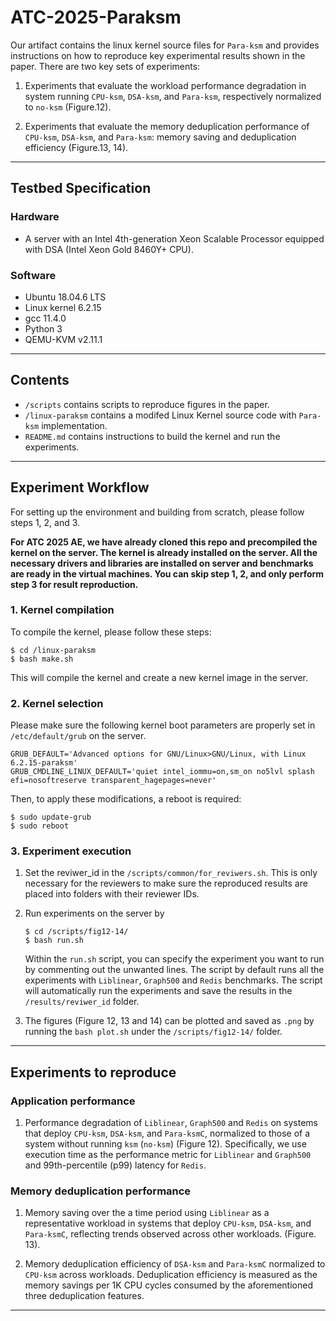 # ATC-2025-Paraksm

Our artifact contains the linux kernel source files for $\texttt{Para-ksm}$ and provides instructions on how to reproduce key experimental results shown in the paper. There are two key sets of experiments: 

1. Experiments that evaluate the workload performance degradation in system running $\texttt{CPU-ksm}$, $\texttt{DSA-ksm}$, and $\texttt{Para-ksm}$, respectively normalized to  $\texttt{no-ksm}$ (Figure.12).

2. Experiments that evaluate the memory deduplication performance of $\texttt{CPU-ksm}$, $\texttt{DSA-ksm}$, and $\texttt{Para-ksm}$: memory saving and deduplication efficiency (Figure.13, 14).

---

## Testbed Specification

### Hardware
- A server with an Intel 4th-generation Xeon Scalable Processor equipped with DSA (Intel Xeon Gold 8460Y+ CPU).

### Software
- Ubuntu 18.04.6 LTS
- Linux kernel 6.2.15
- gcc 11.4.0
- Python 3
- QEMU-KVM v2.11.1
---

## Contents
- `/scripts` contains scripts to reproduce figures in the paper.
- `/linux-paraksm` contains a modifed Linux Kernel source code with $\texttt{Para-ksm}$ implementation.
- `README.md` contains instructions to build the kernel and run the experiments.
---

## Experiment Workflow
For setting up the environment and building from scratch, please follow steps 1, 2, and 3.

**For ATC 2025 AE, we have already cloned this repo and precompiled the kernel on the server. The kernel is already installed on the server. All the necessary drivers and libraries are installed on server and benchmarks are ready in the virtual machines. You can skip step 1, 2, and only perform step 3 for result reproduction.**

### 1. Kernel compilation
To compile the kernel, please follow these steps:
```
$ cd /linux-paraksm
$ bash make.sh
```
This will compile the kernel and create a new kernel image in the server.

### 2. Kernel selection
Please make sure the following kernel boot parameters are properly set in `/etc/default/grub` on the server. 
```
GRUB_DEFAULT='Advanced options for GNU/Linux>GNU/Linux, with Linux 6.2.15-paraksm'
GRUB_CMDLINE_LINUX_DEFAULT='quiet intel_iommu=on,sm_on no5lvl splash efi=nosoftreserve transparent_hagepages=never'
```

Then, to apply these modifications, a reboot is required:
```
$ sudo update-grub
$ sudo reboot
```

### 3. Experiment execution
1. Set the reviwer_id in the `/scripts/common/for_reviwers.sh`. This is only necessary for the reviewers to make sure the reproduced results are placed into folders with their reviewer IDs.
2. Run experiments on the server by
    ```
    $ cd /scripts/fig12-14/
    $ bash run.sh
    ``` 

    Within the `run.sh` script, you can specify the experiment you want to run by commenting out the unwanted lines. The script by default runs all the experiments with $\texttt{Liblinear}$, $\texttt{Graph500}$ and $\texttt{Redis}$ benchmarks. The script will automatically run the experiments and save the results in the `/results/reviwer_id` folder.
3. The figures (Figure 12, 13 and 14) can be plotted and saved as `.png` by running the `bash plot.sh` under the `/scripts/fig12-14/` folder. 
---


## Experiments to reproduce

### Application performance
1. Performance degradation of $\texttt{Liblinear}$, $\texttt{Graph500}$ and $\texttt{Redis}$ on systems that deploy $\texttt{CPU-ksm}$, $\texttt{DSA-ksm}$, and $\texttt{Para-ksmC}$, normalized to those of a system without running $\texttt{ksm}$ ($\texttt{no-ksm}$) (Figure 12). Specifically, we use execution time as the performance metric for $\texttt{Liblinear}$ and $\texttt{Graph500}$ and 99th-percentile (p99) latency for $\texttt{Redis}$.

### Memory deduplication performance
1. Memory saving over the a time period using $\texttt{Liblinear}$ as a representative workload in systems that deploy $\texttt{CPU-ksm}$, $\texttt{DSA-ksm}$, and $\texttt{Para-ksmC}$, reflecting trends observed across other workloads. (Figure. 13).

2. Memory deduplication efficiency of $\texttt{DSA-ksm}$ and $\texttt{Para-ksmC}$ normalized to $\texttt{CPU-ksm}$ across workloads. Deduplication efficiency is measured as the memory savings per 1K CPU cycles consumed by the aforementioned three deduplication features.

---




